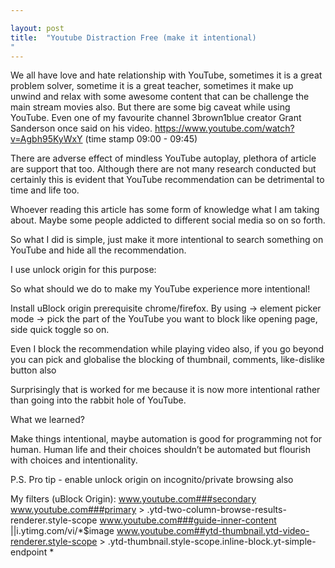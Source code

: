 ```yaml
---

layout: post
title:  "Youtube Distraction Free (make it intentional)
"
---
```


We all have love and hate relationship with YouTube, sometimes it is a great problem solver, sometime it is a great teacher, sometimes it make up unwind and relax with some awesome content that can be challenge the main stream movies also. But there are some  big caveat  while using YouTube. Even one of my favourite channel 3brown1blue creator Grant Sanderson once said on his video. https://www.youtube.com/watch?v=Agbh95KyWxY (time stamp 09:00 - 09:45)

There are adverse effect of mindless YouTube autoplay, plethora of article are support that too. Although there are not many research conducted but  certainly this is evident that YouTube recommendation can be detrimental to time and life too.

Whoever reading this article has some form of knowledge what I am taking about. Maybe some people addicted to different social media so on so forth. 

So what I did is simple, just make it more intentional to search something on YouTube and hide all the recommendation. 

I use unlock origin for this purpose:

So what should we do to make my YouTube experience more intentional!

Install uBlock origin prerequisite chrome/firefox.
By using -> element picker mode -> pick the part of the YouTube you want to block like opening page, side quick toggle so on. 

Even I block the recommendation while playing video also, if you go beyond you can pick and globalise the blocking of thumbnail, comments, like-dislike button also 

Surprisingly that is worked for me because it is now more intentional rather than going into the rabbit hole of YouTube. 


What we learned?

Make things intentional, maybe automation is good for programming not for human. Human life and their choices shouldn’t be automated but flourish with choices and intentionality.  



P.S. 
Pro tip - enable unlock origin on incognito/private browsing also

My filters (uBlock Origin):
www.youtube.com###secondary
www.youtube.com###primary > .ytd-two-column-browse-results-renderer.style-scope
www.youtube.com###guide-inner-content
||i.ytimg.com/vi/*$image
www.youtube.com##ytd-thumbnail.ytd-video-renderer.style-scope > .ytd-thumbnail.style-scope.inline-block.yt-simple-endpoint *

